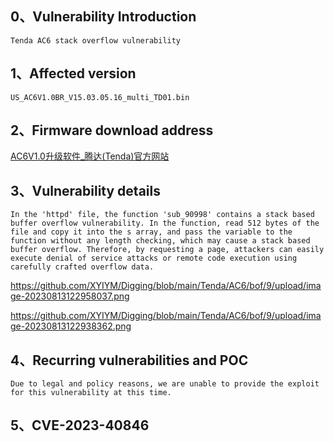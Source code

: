 ## **0、Vulnerability Introduction**

```
Tenda AC6 stack overflow vulnerability
```

## **1、Affected version**

```
US_AC6V1.0BR_V15.03.05.16_multi_TD01.bin
```

## **2、Firmware download address**

[AC6V1.0升级软件_腾达(Tenda)官方网站](https://www.tenda.com.cn/download/detail-2661.html)

## **3、Vulnerability details**

```
In the 'httpd' file, the function 'sub_90998' contains a stack based buffer overflow vulnerability. In the function, read 512 bytes of the file and copy it into the s array, and pass the variable to the function without any length checking, which may cause a stack based buffer overflow. Therefore, by requesting a page, attackers can easily execute denial of service attacks or remote code execution using carefully crafted overflow data.
```

https://github.com/XYIYM/Digging/blob/main/Tenda/AC6/bof/9/upload/image-20230813122958037.png

https://github.com/XYIYM/Digging/blob/main/Tenda/AC6/bof/9/upload/image-20230813122938362.png

## **4、Recurring vulnerabilities and POC**

```
Due to legal and policy reasons, we are unable to provide the exploit for this vulnerability at this time.
```

## **5、CVE-2023-40846**
